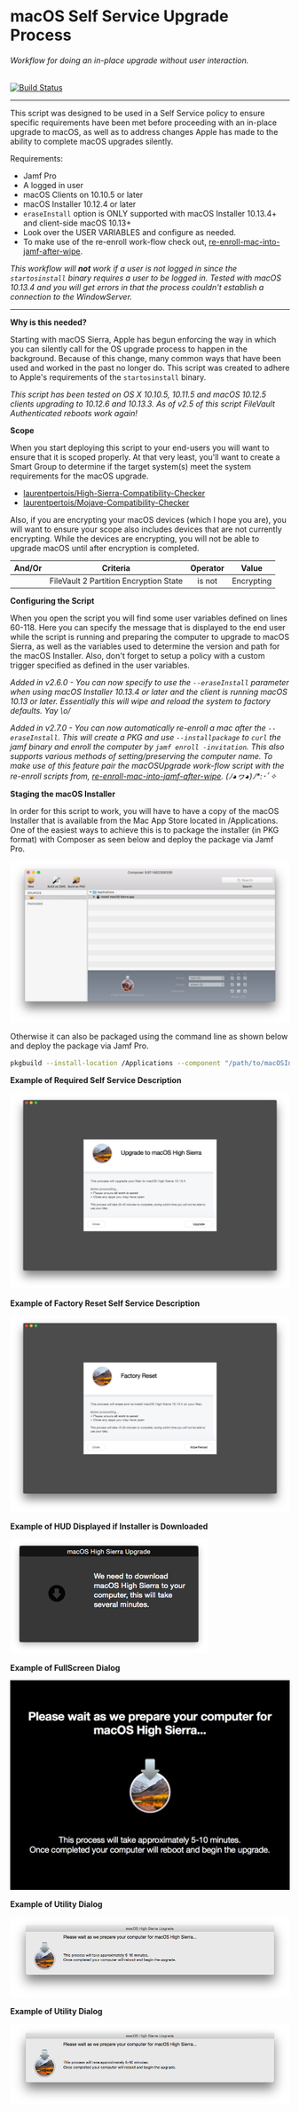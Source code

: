 # macOS Self Service Upgrade Process
###### Workflow for doing an in-place upgrade without user interaction.

[![Build Status](https://travis-ci.com/kc9wwh/macOSUpgrade.svg?branch=master)](https://travis-ci.com/kc9wwh/macOSUpgrade)
___
This script was designed to be used in a Self Service policy to ensure specific requirements have been met before proceeding with an in-place upgrade to macOS, as well as to address changes Apple has made to the ability to complete macOS upgrades silently.

Requirements:
* Jamf Pro
* A logged in user
* macOS Clients on 10.10.5 or later
* macOS Installer 10.12.4 or later
* `eraseInstall` option is ONLY supported with macOS Installer 10.13.4+ and client-side macOS 10.13+
* Look over the USER VARIABLES and configure as needed.
* To make use of the re-enroll work-flow check out, [re-enroll-mac-into-jamf-after-wipe](https://github.com/cubandave/re-enroll-mac-into-jamf-after-wipe).

*This workflow will **not** work if a user is not logged in since the `startosinstall` binary requires a user to be logged in. Tested with macOS 10.13.4 and you will get errors in that the process couldn't establish a connection to the WindowServer.*

___

**Why is this needed?**

Starting with macOS Sierra, Apple has begun enforcing the way in which you can silently call for the OS upgrade process to happen in the background. Because of this change, many common ways that have been used and worked in the past no longer do. This script was created to adhere to Apple's requirements of the `startosinstall` binary.

*This script has been tested on OS X 10.10.5, 10.11.5 and macOS 10.12.5 clients upgrading to 10.12.6 and 10.13.3. As of v2.5 of this script FileVault Authenticated reboots work again!*

**Scope**

When you start deploying this script to your end-users you will want to ensure that it is scoped properly. At that very least, you'll want to create a Smart Group to determine if the target system(s) meet the system requirements for the macOS upgrade.

* [laurentpertois/High-Sierra-Compatibility-Checker](https://github.com/laurentpertois/High-Sierra-Compatibility-Checker)
* [laurentpertois/Mojave-Compatibility-Checker](https://github.com/laurentpertois/Mojave-Compatibility-Checker)

Also, if you are encrypting your macOS devices (which I hope you are), you will want to ensure your scope also includes devices that are not currently encrypting. While the devices are encrypting, you will not be able to upgrade macOS until after encryption is completed.

| And/Or | Criteria | Operator | Value |
| :---: | :---: | :---: | :---: |
|   | FileVault 2 Partition Encryption State | is not | Encrypting |

**Configuring the Script**

When you open the script you will find some user variables defined on lines 60-118. Here you can specify the message that is displayed to the end user while the script is running and preparing the computer to upgrade to macOS Sierra, as well as the variables used to determine the version and path for the macOS Installer. Also, don't forget to setup a policy with a custom trigger specified as defined in the user variables.

*Added in v2.6.0 - You can now specify to use the `--eraseInstall` parameter when using macOS Installer 10.13.4 or later and the client is running macOS 10.13 or later. Essentially this will wipe and reload the system to factory defaults. Yay \o/*

*Added in v2.7.0 - You can now automatically re-enroll a mac after the `--eraseInstall`. This will create a PKG and use `--installpackage` to `curl` the jamf binary and enroll the computer by `jamf enroll -invitation`. This also supports various methods of setting/preserving the computer name. To make use of this feature pair the macOSUpgrade work-flow script with the re-enroll scripts from, [re-enroll-mac-into-jamf-after-wipe](https://github.com/cubandave/re-enroll-mac-into-jamf-after-wipe). \(ﾉ◕ヮ◕\)ﾉ\*:･ﾟ✧*


**Staging the macOS Installer**

In order for this script to work, you will have to have a copy of the macOS Installer that is available from the Mac App Store located in /Applications. One of the easiest ways to achieve this is to package the installer (in PKG format) with Composer as seen below and deploy the package via Jamf Pro.

![alt text](/imgs/composer.png)

Otherwise it can also be packaged using the command line as shown below and deploy the package via Jamf Pro.

```sh
pkgbuild --install-location /Applications --component "/path/to/macOSInstallerApp" "/path/to/xxxxx.pkg"
```

**Example of Required Self Service Description**

![alt text](/imgs/selfservice.png)


**Example of Factory Reset Self Service Description**

![alt text](/imgs/factoryReset.png)


**Example of HUD Displayed if Installer is Downloaded**

![alt text](/imgs/downloadHUD.png)


**Example of FullScreen Dialog**

![alt text](/imgs/fullScreen.png)


**Example of Utility Dialog**

![alt text](/imgs/utility.png)

**Example of Utility Dialog**

![alt text](/imgs/utility.png)
